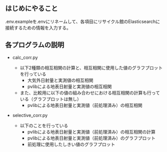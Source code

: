 ## はじめにやること
.env.exampleを.envにリネームして、各項目にリサイクル館のElasticsearchに接続するための情報を入力する。

## 各プログラムの説明
- calc_corr.py
    - 以下2種類の相互相関の計算と、相互相関に使用した値のグラフプロットを行っている
        - 大気外日射量と実測値の相互相関
        - pvlibによる地表日射量と実測値の相互相関
    - また、比較用に以下の値の組み合わせにおける相互相関の計算も行っている（グラフプロットは無し）
        - pvlibによる地表日射量と実測値（前処理済み）の相互相関

- selective_corr.py
    - 以下のことを行っている
        - pvlibによる地表日射量と実測値（前処理済み）の相互相関の計算
        - pvlibによる地表日射量と実測値（前処理済み）のグラフプロット
        - 前処理に使用したしきい値のグラフプロット